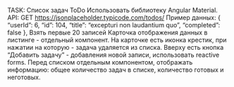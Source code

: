 TASK: 
Список задач ToDo
Использовать библиотеку Angular Material.
API: GET  https://jsonplaceholder.typicode.com/todos/
Пример данных: {
    “userId”: 6,
    “id”: 104,
    “title”: “excepturi non laudantium quo”,
    “completed”: false
  },
Взять первые 20 записей
Карточка отображения данных в листинге - отдельный компонент. На карточке есть иконка крестик, при нажатии на которую - задача удаляется из списка.
Вверху есть кнопка “Добавить задачу” - добавления новой записи, использовать reactive forms.
Перед списком отдельным компонентом, отображать информацию: общее количество задач в списке, количество готовых и неготовых.
